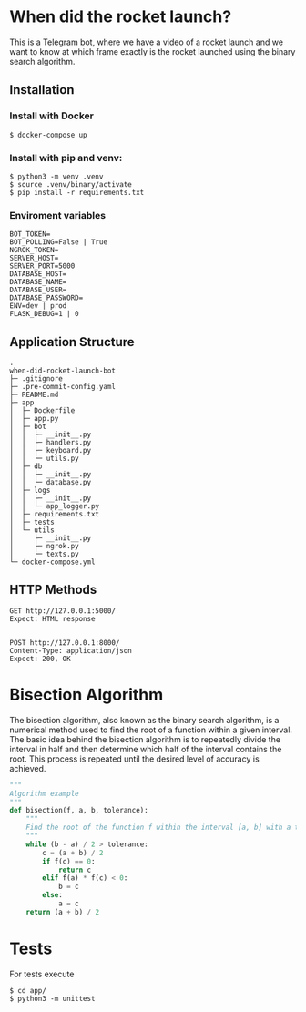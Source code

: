 # When did the rocket launch?

This is a Telegram bot, where we have a video of a rocket launch and we want to know at which frame exactly is the rocket launched using the binary search algorithm.

## Installation

### Install with Docker

```
$ docker-compose up
```

### Install with pip and venv:

```
$ python3 -m venv .venv
$ source .venv/binary/activate
$ pip install -r requirements.txt
```

### Enviroment variables
```
BOT_TOKEN=
BOT_POLLING=False | True
NGROK_TOKEN=
SERVER_HOST=
SERVER_PORT=5000
DATABASE_HOST=
DATABASE_NAME=
DATABASE_USER=
DATABASE_PASSWORD=
ENV=dev | prod
FLASK_DEBUG=1 | 0
```


## Application Structure
```
.
when-did-rocket-launch-bot
├─ .gitignore
├─ .pre-commit-config.yaml
├─ README.md
├─ app
│  ├─ Dockerfile
│  ├─ app.py
│  ├─ bot
│  │  ├─ __init__.py
│  │  ├─ handlers.py
│  │  ├─ keyboard.py
│  │  └─ utils.py
│  ├─ db
│  │  ├─ __init__.py
│  │  └─ database.py
│  ├─ logs
│  │  ├─ __init__.py
│  │  └─ app_logger.py
│  ├─ requirements.txt
│  ├─ tests
│  └─ utils
│     ├─ __init__.py
│     ├─ ngrok.py
│     └─ texts.py
└─ docker-compose.yml
```

## HTTP Methods

```http
GET http://127.0.0.1:5000/
Expect: HTML response


POST http://127.0.0.1:8000/
Content-Type: application/json
Expect: 200, OK
```


# Bisection Algorithm

The bisection algorithm, also known as the binary search algorithm, is a numerical method used to find the root of a function within a given interval. The basic idea behind the bisection algorithm is to repeatedly divide the interval in half and then determine which half of the interval contains the root. This process is repeated until the desired level of accuracy is achieved.

```python
"""
Algorithm example
"""
def bisection(f, a, b, tolerance):
    """
    Find the root of the function f within the interval [a, b] with a tolerance.
    """
    while (b - a) / 2 > tolerance:
        c = (a + b) / 2
        if f(c) == 0:
            return c
        elif f(a) * f(c) < 0:
            b = c
        else:
            a = c
    return (a + b) / 2
```

# Tests

For tests execute

```
$ cd app/
$ python3 -m unittest
```
